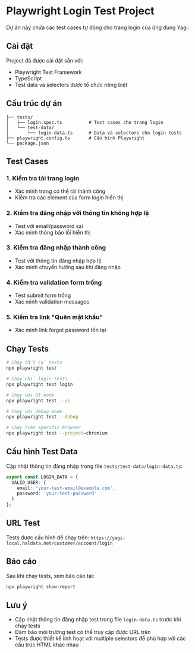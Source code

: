 # Playwright Login Test Project

Dự án này chứa các test cases tự động cho trang login của ứng dụng Yagi.

## Cài đặt

Project đã được cài đặt sẵn với:
- Playwright Test Framework
- TypeScript
- Test data và selectors được tổ chức riêng biệt

## Cấu trúc dự án

```
├── tests/
│   ├── login.spec.ts          # Test cases cho trang login
│   └── test-data/
│       └── login-data.ts      # Data và selectors cho login tests
├── playwright.config.ts       # Cấu hình Playwright
└── package.json
```

## Test Cases

### 1. Kiểm tra tải trang login
- Xác minh trang có thể tải thành công
- Kiểm tra các element của form login hiển thị

### 2. Kiểm tra đăng nhập với thông tin không hợp lệ
- Test với email/password sai
- Xác minh thông báo lỗi hiển thị

### 3. Kiểm tra đăng nhập thành công
- Test với thông tin đăng nhập hợp lệ
- Xác minh chuyển hướng sau khi đăng nhập

### 4. Kiểm tra validation form trống
- Test submit form trống
- Xác minh validation messages

### 5. Kiểm tra link "Quên mật khẩu"
- Xác minh link forgot password tồn tại

## Chạy Tests

```bash
# Chạy tất cả tests
npx playwright test

# Chạy chỉ login tests
npx playwright test login

# Chạy với UI mode
npx playwright test --ui

# Chạy với debug mode
npx playwright test --debug

# Chạy trên specific browser
npx playwright test --project=chromium
```

## Cấu hình Test Data

Cập nhật thông tin đăng nhập trong file `tests/test-data/login-data.ts`:

```typescript
export const LOGIN_DATA = {
  VALID_USER: {
    email: 'your-test-email@example.com',
    password: 'your-test-password'
  }
};
```

## URL Test

Tests được cấu hình để chạy trên: `https://yagi-local.haldata.net/customer/account/login`

## Báo cáo

Sau khi chạy tests, xem báo cáo tại:
```bash
npx playwright show-report
```

## Lưu ý

- Cập nhật thông tin đăng nhập test trong file `login-data.ts` trước khi chạy tests
- Đảm bảo môi trường test có thể truy cập được URL trên
- Tests được thiết kế linh hoạt với multiple selectors để phù hợp với các cấu trúc HTML khác nhau
